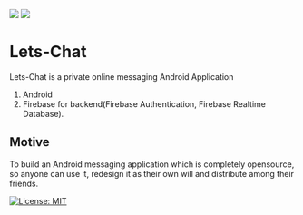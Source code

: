 <img src = "https://img.shields.io/badge/Android-3DDC84?style=for-the-badge&logo=android&logoColor=white" />  <img src = "https://img.shields.io/badge/firebase-ffca28?style=for-the-badge&logo=firebase&logoColor=black" />  

# Lets-Chat
Lets-Chat is a private online messaging Android Application
1. Android
2. Firebase for backend(Firebase Authentication, Firebase Realtime Database).

## Motive 
To build an Android messaging application which is completely opensource, so anyone can use it, redesign it as their own will and distribute among their friends.

[![License: MIT](https://img.shields.io/badge/License-MIT-yellow.svg)](https://opensource.org/licenses/MIT)
